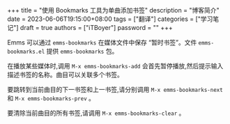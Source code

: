 +++
title = "使用 Bookmarks 工具为单曲添加书签"
description = "博客简介"
date = 2023-06-06T19:15:00+08:00
tags = ["翻译"]
categories = ["学习笔记"]
draft = true
authors = ["iTBoyer"]
password = ""
+++

Emms 可以通过 `emms-bookmarks` 在媒体文件中保存 “暂时书签”。文件 `emms-bookmarks.el` 提供 `emms-bookmarks` 包。 

在播放某些媒体时,调用 `M-x emms-bookmarks-add` 会首先暂停播放,然后提示输入描述书签的名称。曲目可以关联多个书签。 

要跳转到当前曲目的下一书签和上一书签,请分别调用 `M-x emms-bookmarks-next` 和 `M-x emms-bookmarks-prev` 。 

要清除当前曲目的所有书签,请调用 `M-x emms-bookmarks-clear` 。 

